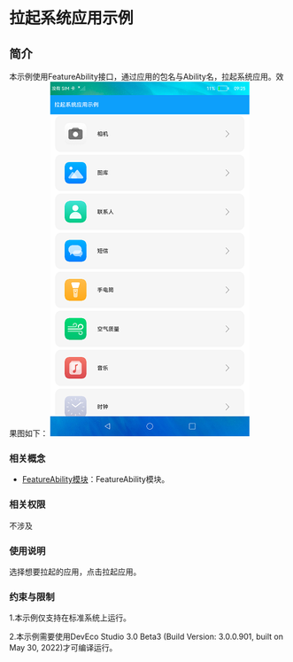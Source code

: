 # 拉起系统应用示例

## 简介

本示例使用FeatureAbility接口，通过应用的包名与Ability名，拉起系统应用。效果图如下：
![](screenshots/device/main.png)

### 相关概念

- [FeatureAbility模块](https://gitee.com/openharmony/docs/blob/master/zh-cn/application-dev/reference/apis/js-apis-featureAbility.md)：FeatureAbility模块。

### 相关权限

不涉及

### 使用说明

选择想要拉起的应用，点击拉起应用。

### 约束与限制

1.本示例仅支持在标准系统上运行。

2.本示例需要使用DevEco Studio 3.0 Beta3 (Build Version: 3.0.0.901, built on May 30, 2022)才可编译运行。